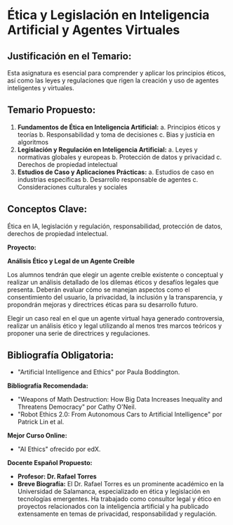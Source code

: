 # Ética y Legislación en Inteligencia Artificial y Agentes Virtuales

## Justificación en el Temario:

Esta asignatura es esencial para comprender y aplicar los principios éticos, así como las leyes y regulaciones que rigen la creación y uso de agentes inteligentes y virtuales.

## Temario Propuesto:

1. **Fundamentos de Ética en Inteligencia Artificial:**
a. Principios éticos y teorías
b. Responsabilidad y toma de decisiones
c. Bias y justicia en algoritmos
2. **Legislación y Regulación en Inteligencia Artificial:**
a. Leyes y normativas globales y europeas
b. Protección de datos y privacidad
c. Derechos de propiedad intelectual
3. **Estudios de Caso y Aplicaciones Prácticas:**
a. Estudios de caso en industrias específicas
b. Desarrollo responsable de agentes
c. Consideraciones culturales y sociales

## Conceptos Clave:

Ética en IA, legislación y regulación, responsabilidad, protección de datos, derechos de propiedad intelectual.

**Proyecto:** 

**Análisis Ético y Legal de un Agente Creíble**

Los alumnos tendrán que elegir un agente creíble existente o conceptual y realizar un análisis detallado de los dilemas éticos y desafíos legales que presenta. Deberán evaluar cómo se manejan aspectos como el consentimiento del usuario, la privacidad, la inclusión y la transparencia, y propondrán mejoras y directrices éticas para su desarrollo futuro.

Elegir un caso real en el que un agente virtual haya generado controversia, realizar un análisis ético y legal utilizando al menos tres marcos teóricos y proponer una serie de directrices y regulaciones.

## Bibliografía Obligatoria:

- "Artificial Intelligence and Ethics" por Paula Boddington.

**Bibliografía Recomendada:**

- "Weapons of Math Destruction: How Big Data Increases Inequality and Threatens Democracy" por Cathy O'Neil.
- "Robot Ethics 2.0: From Autonomous Cars to Artificial Intelligence" por Patrick Lin et al.

**Mejor Curso Online:**

- "AI Ethics" ofrecido por edX.

**Docente Español Propuesto:**

- **Profesor: Dr. Rafael Torres**
- **Breve Biografía:** El Dr. Rafael Torres es un prominente académico en la Universidad de Salamanca, especializado en ética y legislación en tecnologías emergentes. Ha trabajado como consultor legal y ético en proyectos relacionados con la inteligencia artificial y ha publicado extensamente en temas de privacidad, responsabilidad y regulación.